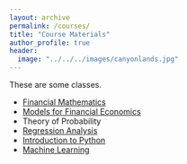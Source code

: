 ```yaml
---
layout: archive
permalink: /courses/
title: "Course Materials"
author_profile: true
header:
  image: "../../../images/canyonlands.jpg"
---
```

These are some classes.

+ [Financial Mathematics](classes/mth324/financial_math.md)
+ [Models for Financial Economics](classes/mth326/mfe.md)
+ Theory of Probability
+ [Regression Analysis](classes/mth345/regression.md)
+ [Introduction to Python](classes/dsci110/python.md)
+ [Machine Learning](classes/dsci356/ml.md)
